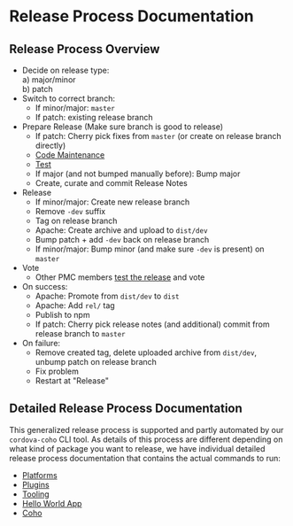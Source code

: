 # Release Process Documentation

## Release Process Overview

- Decide on release type:   
  a) major/minor  
  b) patch
- Switch to correct branch:   
  - If minor/major: `master`  
  - If patch: existing release branch
- Prepare Release (Make sure branch is good to release)
  - If patch: Cherry pick fixes from `master` (or create on release branch directly)
  - [Code Maintenance](TODO)
  - [Test](TODO)
  - If major (and not bumped manually before): Bump major
  - Create, curate and commit Release Notes
- Release
  - If minor/major: Create new release branch
  - Remove `-dev` suffix
  - Tag on release branch
  - Apache: Create archive and upload to `dist/dev`
  - Bump patch + add `-dev` back on release branch
  - If minor/major: Bump minor (and make sure `-dev` is present) on `master`
- Vote
  - Other PMC members [test the release](testing-releases.md) and vote
- On success:
  - Apache: Promote from `dist/dev` to `dist`
  - Apache: Add `rel/` tag
  - Publish to npm
  - If patch: Cherry pick release notes (and additional) commit from release branch to `master`
- On failure:
  - Remove created tag, delete uploaded archive from `dist/dev`, unbump patch on release branch
  - Fix problem
  - Restart at "Release"
  
## Detailed Release Process Documentation

This generalized release process is supported and partly automated by our `cordova-coho` CLI tool. As details of this process are different depending on what kind of package you want to release, we have individual detailed release process documentation that contains the actual commands to run:

- [Platforms](https://github.com/apache/cordova-coho/blob/master/docs/platforms-release-process.md)
- [Plugins](https://github.com/apache/cordova-coho/blob/master/docs/plugins-release-process.md)
- [Tooling](https://github.com/apache/cordova-coho/blob/master/docs/tools-release-process.md)
- [Hello World App](https://github.com/apache/cordova-coho/blob/master/docs/app-hello-world-release-process.md)
- [Coho](https://github.com/apache/cordova-coho/blob/master/docs/coho-release-process.md)
